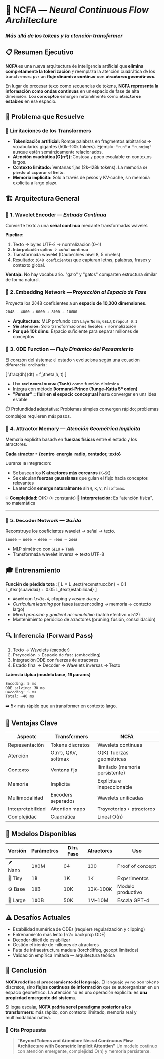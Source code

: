 # 🧠 NCFA — *Neural Continuous Flow Architecture*

### *Más allá de los tokens y la atención transformer*



## 📋 Resumen Ejecutivo

**NCFA** es una nueva arquitectura de inteligencia artificial que **elimina completamente la tokenización** y reemplaza la atención cuadrática de los transformers por un **flujo dinámico continuo** con **atractores geométricos**.

En lugar de procesar texto como secuencias de tokens, **NCFA representa la información como ondas continuas** en un espacio de fase de alta dimensión.
Los **conceptos** emergen naturalmente como **atractores estables** en ese espacio.



## 🎯 Problema que Resuelve

### 🔹 Limitaciones de los Transformers

* **Tokenización artificial:**
  Rompe palabras en fragmentos arbitrarios → vocabularios gigantes (50k–100k tokens).
  Ejemplo: `"run"` ≠ `"running"` aunque estén semánticamente relacionados.
* **Atención cuadrática (O(n²)):**
  Costosa y poco escalable en contextos largos.
* **Contexto limitado:**
  Ventanas fijas (2k–128k tokens). La memoria se pierde al superar el límite.
* **Memoria implícita:**
  Solo a través de pesos y KV-cache, sin memoria explícita a largo plazo.



## 🏗️ Arquitectura General

### 🔹 1. Wavelet Encoder — *Entrada Continua*

Convierte texto a una **señal continua** mediante transformadas wavelet.

**Pipeline:**

1. Texto → bytes UTF-8 → normalización (0–1)
2. Interpolación spline → señal continua
3. Transformada wavelet (Daubechies nivel 8, 5 niveles)
4. Resultado: `2048 coeficientes` que capturan letras, palabras, frases y contexto global.

**Ventaja:**
No hay vocabulario. "gato" y "gatos" comparten estructura similar de forma natural.



### 🔹 2. Embedding Network — *Proyección al Espacio de Fase*

Proyecta los 2048 coeficientes a un **espacio de 10,000 dimensiones**.

```text
2048 → 4000 → 6000 → 8000 → 10000
```

* **Arquitectura:** MLP profundo con `LayerNorm`, `GELU`, `Dropout 0.1`
* **Sin atención:** Solo transformaciones lineales + normalización
* **Por qué 10k dims:** Espacio suficiente para separar millones de conceptos



### 🔹 3. ODE Function — *Flujo Dinámico del Pensamiento*

El corazón del sistema: el estado `h` evoluciona según una ecuación diferencial ordinaria:

[
\frac{dh}{dt} = f_\theta(h, t)
]

* Usa **red neural suave (Tanh)** como función dinámica
* Integra con método **Dormand–Prince (Runge-Kutta 5º orden)**
* **"Pensar" = fluir en el espacio conceptual** hasta converger en una idea estable

⏱️ Profundidad adaptativa:
Problemas simples convergen rápido; problemas complejos requieren más pasos.



### 🔹 4. Attractor Memory — *Atención Geométrica Implícita*

Memoria explícita basada en **fuerzas físicas** entre el estado y los atractores.

**Cada atractor = {centro, energía, radio, contador, texto}**

Durante la integración:

* Se buscan los **K atractores más cercanos** (`K=50`)
* Se calculan **fuerzas gaussianas** que guían el flujo hacia conceptos relevantes
* La atención **emerge naturalmente** sin `Q`, `K`, `V`, ni `softmax`.

💡 **Complejidad:** O(K) (≈ constante)
💭 **Interpretación:** Es “atención física”, no matemática.

---

### 🔹 5. Decoder Network — *Salida*

Reconstruye los coeficientes wavelet → señal → texto.

```text
10000 → 8000 → 6000 → 4000 → 2048
```

* MLP simétrico con `GELU` + `Tanh`
* Transformada wavelet inversa → texto UTF-8


## 🎓 Entrenamiento

**Función de pérdida total:**
[
L = L_\text{reconstrucción} + 0.1 L_\text{suavidad} + 0.05 L_\text{estabilidad}
]

* `AdamW` con `lr=3e-4`, clipping y *cosine decay*
* *Curriculum learning* por fases (autoencoding → memoria → contexto largo)
* *Mixed precision* y *gradient accumulation* (batch efectivo ≈ 512)
* Mantenimiento periódico de atractores (pruning, fusión, consolidación)



## 🔍 Inferencia (Forward Pass)

1. Texto → Wavelets (encoder)
2. Proyección → Espacio de fase (embedding)
3. Integración ODE con fuerzas de atractores
4. Estado final → Decoder → Wavelets inversas → Texto

**Latencia típica (modelo base, 1B params):**

```
Encoding: 5 ms
ODE solving: 30 ms
Decoding: 5 ms
Total: ~40 ms
```

➡️ 5× más rápido que un transformer en contexto largo.



## 🚀 Ventajas Clave

| Aspecto           | Transformers        | **NCFA**                        |
| ----------------- | ------------------- | ------------------------------- |
| Representación    | Tokens discretos    | Wavelets continuas              |
| Atención          | O(n²), QKV, softmax | O(K), fuerzas geométricas       |
| Contexto          | Ventana fija        | Ilimitado (memoria persistente) |
| Memoria           | Implícita           | Explícita e inspeccionable      |
| Multimodalidad    | Encoders separados  | Wavelets unificadas             |
| Interpretabilidad | Attention maps      | Trayectorias + atractores       |
| Complejidad       | Cuadrática          | Lineal O(n)                     |



## 🧭 Modelos Disponibles

| Versión  | Parámetros | Dim. Fase | Atractores | Uso               |
| -------- | ---------- | --------- | ---------- | ----------------- |
| 🪶 Nano  | 100M       | 64        | 100        | Proof of concept  |
| 🧩 Tiny  | 1B         | 1K        | 1K         | Experimentos      |
| ⚙️ Base  | 10B        | 10K       | 10K–100K   | Modelo productivo |
| 🧠 Large | 100B       | 50K       | 1M–10M     | Escala GPT-4      |



## ⚠️ Desafíos Actuales

* Estabilidad numérica de ODEs (requiere regularización y clipping)
* Entrenamiento más lento (≈2× backprop ODE)
* Decoder difícil de estabilizar
* Gestión eficiente de millones de atractores
* Falta de infraestructura madura (torchdiffeq, geoopt limitados)
* Validación empírica limitada — arquitectura teórica



## 🧩 Conclusión

**NCFA redefine el procesamiento del lenguaje.**
El lenguaje ya no son tokens discretos, sino **flujos continuos de información** que se autoorganizan en un espacio geométrico.
La atención no es una operación explícita: es **una propiedad emergente del sistema**.

Si logra escalar, **NCFA podría ser el paradigma posterior a los transformers**:
más rápido, con contexto ilimitado, memoria real y multimodalidad nativa.



### 📜 Cita Propuesta

> **"Beyond Tokens and Attention: Neural Continuous Flow Architecture with Geometric Implicit Attention"**
> Un modelo continuo con atención emergente, complejidad O(n) y memoria persistente.


